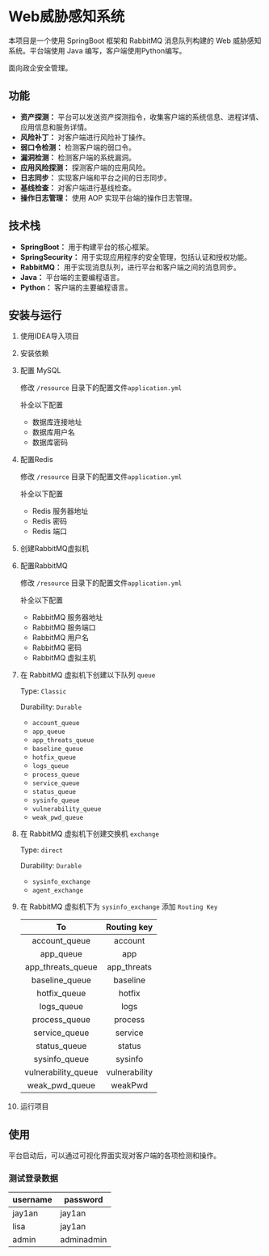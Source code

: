 # Web威胁感知系统

本项目是一个使用 SpringBoot 框架和 RabbitMQ 消息队列构建的 Web 威胁感知系统。平台端使用 Java 编写，客户端使用Python编写。

面向政企安全管理。

## 功能

- **资产探测：** 平台可以发送资产探测指令，收集客户端的系统信息、进程详情、应用信息和服务详情。
- **风险补丁：** 对客户端进行风险补丁操作。
- **弱口令检测：** 检测客户端的弱口令。
- **漏洞检测：** 检测客户端的系统漏洞。
- **应用风险探测：** 探测客户端的应用风险。
- **日志同步：** 实现客户端和平台之间的日志同步。
- **基线检查：** 对客户端进行基线检查。
- **操作日志管理：** 使用 AOP 实现平台端的操作日志管理。

## 技术栈

- **SpringBoot：** 用于构建平台的核心框架。
- **SpringSecurity：** 用于实现应用程序的安全管理，包括认证和授权功能。
- **RabbitMQ：** 用于实现消息队列，进行平台和客户端之间的消息同步。
- **Java：** 平台端的主要编程语言。
- **Python：** 客户端的主要编程语言。

## 安装与运行

1. 使用IDEA导入项目

2. 安装依赖

3. 配置 MySQL

   修改 `/resource` 目录下的配置文件`application.yml`

   补全以下配置

   - 数据库连接地址
   - 数据库用户名
   - 数据库密码

4. 配置Redis

   修改 `/resource` 目录下的配置文件`application.yml`

   补全以下配置

   - Redis 服务器地址
   - Redis 密码
   - Redis 端口

5. 创建RabbitMQ虚拟机

6. 配置RabbitMQ

   修改 `/resource` 目录下的配置文件`application.yml`

   补全以下配置

   - RabbitMQ 服务器地址
   - RabbitMQ 服务端口
   - RabbitMQ 用户名
   - RabbitMQ 密码
   - RabbitMQ 虚拟主机

7. 在 RabbitMQ 虚拟机下创建以下队列 `queue`

   Type: `Classic`

   Durability: `Durable`

   - `account_queue`
   - `app_queue`
   - `app_threats_queue`
   - `baseline_queue`
   - `hotfix_queue`
   - `logs_queue`
   - `process_queue`
   - `service_queue`
   - `status_queue`
   - `sysinfo_queue`
   - `vulnerability_queue`
   - `weak_pwd_queue`

8. 在 RabbitMQ 虚拟机下创建交换机 `exchange`

   Type: `direct`

   Durability: `Durable`

   - `sysinfo_exchange`
   - `agent_exchange`

9. 在 RabbitMQ 虚拟机下为 `sysinfo_exchange` 添加 `Routing Key`

   |         To          |  Routing key  |
   | :-----------------: | :-----------: |
   |    account_queue    |    account    |
   |      app_queue      |      app      |
   |  app_threats_queue  |  app_threats  |
   |   baseline_queue    |   baseline    |
   |    hotfix_queue     |    hotfix     |
   |     logs_queue      |     logs      |
   |    process_queue    |    process    |
   |    service_queue    |    service    |
   |    status_queue     |    status     |
   |    sysinfo_queue    |    sysinfo    |
   | vulnerability_queue | vulnerability |
   |   weak_pwd_queue    |    weakPwd    |

10. 运行项目

## 使用

平台启动后，可以通过可视化界面实现对客户端的各项检测和操作。

### 测试登录数据

| username | password   |
| -------- | ---------- |
| jay1an   | jay1an     |
| lisa     | jay1an     |
| admin    | adminadmin |

